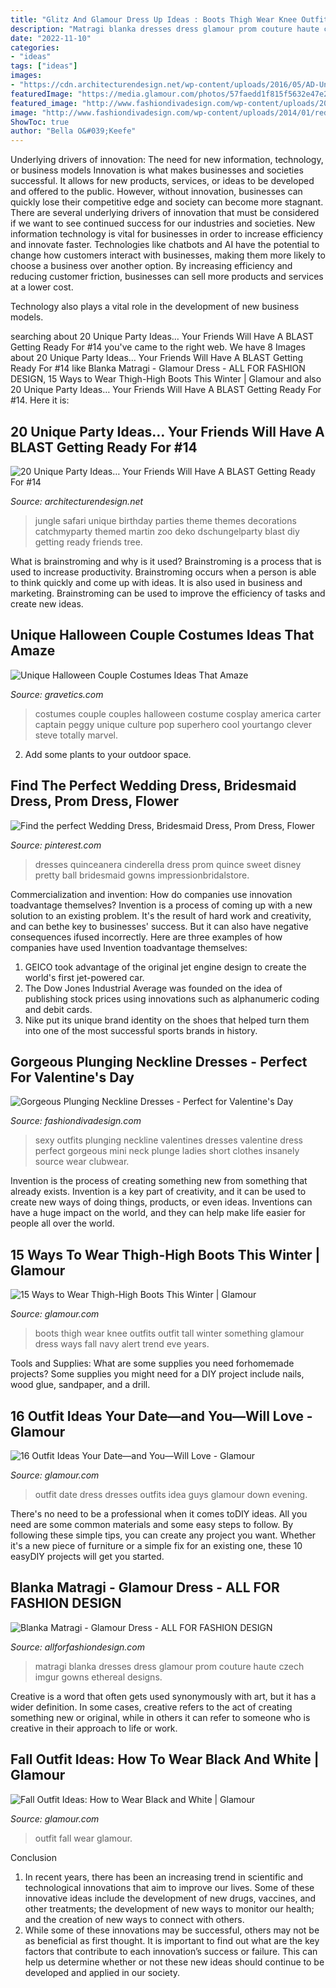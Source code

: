 ```yaml
---
title: "Glitz And Glamour Dress Up Ideas : Boots Thigh Wear Knee Outfits Outfit Tall Winter Something Glamour Dress Ways Fall Navy Alert Trend Eve Years"
description: "Matragi blanka dresses dress glamour prom couture haute czech imgur gowns ethereal designs"
date: "2022-11-10"
categories:
- "ideas"
tags: ["ideas"]
images:
- "https://cdn.architecturendesign.net/wp-content/uploads/2016/05/AD-Unique-Party-Themes-04.jpg"
featuredImage: "https://media.glamour.com/photos/57faedd1f815f5632e47e2a7/master/w_1600/outfits-guys-love-backless.jpg"
featured_image: "http://www.fashiondivadesign.com/wp-content/uploads/2014/01/red-dress.jpg"
image: "http://www.fashiondivadesign.com/wp-content/uploads/2014/01/red-dress.jpg"
ShowToc: true
author: "Bella O&#039;Keefe"
---
```



Underlying drivers of innovation: The need for new information, technology, or business models
Innovation is what makes businesses and societies successful. It allows for new products, services, or ideas to be developed and offered to the public. However, without innovation, businesses can quickly lose their competitive edge and society can become more stagnant. There are several underlying drivers of innovation that must be considered if we want to see continued success for our industries and societies.
New information technology is vital for businesses in order to increase efficiency and innovate faster. Technologies like chatbots and AI have the potential to change how customers interact with businesses, making them more likely to choose a business over another option. By increasing efficiency and reducing customer friction, businesses can sell more products and services at a lower cost.

Technology also plays a vital role in the development of new business models.

	

		
searching about 20 Unique Party Ideas… Your Friends Will Have A BLAST Getting Ready For #14 you've came to the right web. We have 8 Images about 20 Unique Party Ideas… Your Friends Will Have A BLAST Getting Ready For #14 like Blanka Matragi - Glamour Dress - ALL FOR FASHION DESIGN, 15 Ways to Wear Thigh-High Boots This Winter | Glamour and also 20 Unique Party Ideas… Your Friends Will Have A BLAST Getting Ready For #14. Here it is:
		
    
## 20 Unique Party Ideas… Your Friends Will Have A BLAST Getting Ready For #14

<img loading=lazy src="https://cdn.architecturendesign.net/wp-content/uploads/2016/05/AD-Unique-Party-Themes-04.jpg" onerror="this.onerror=null;this.src='https://tse2.mm.bing.net/th?id=OIP.mjJizlYaB36qZCkNaMApDwHaQ1&amp;pid=15.1';" alt="20 Unique Party Ideas… Your Friends Will Have A BLAST Getting Ready For #14">

_Source: architecturendesign.net_

>jungle safari unique birthday parties theme themes decorations catchmyparty themed martin zoo deko dschungelparty blast diy getting ready friends tree. 

	

What is brainstroming and why is it used?
Brainstroming is a process that is used to increase productivity. Brainstroming occurs when a person is able to think quickly and come up with ideas. It is also used in business and marketing. Brainstroming can be used to improve the efficiency of tasks and create new ideas.

    
## Unique Halloween Couple Costumes Ideas That Amaze

<img loading=lazy src="https://www.gravetics.com/wp-content/uploads/2017/07/Amazing-ideas-from-pop-culture.jpg" onerror="this.onerror=null;this.src='https://tse3.mm.bing.net/th?id=OIP.epI5YBHAnTFlnEQrgD8eXwHaLL&amp;pid=15.1';" alt="Unique Halloween Couple Costumes Ideas That Amaze">

_Source: gravetics.com_

>costumes couple couples halloween costume cosplay america carter captain peggy unique culture pop superhero cool yourtango clever steve totally marvel. 

	

2. Add some plants to your outdoor space.

    
## Find The Perfect Wedding Dress, Bridesmaid Dress, Prom Dress, Flower

<img loading=lazy src="https://i.pinimg.com/736x/8d/c9/d0/8dc9d0c12c3baf57ffe13ee49d004da2--cinderella-disney-cinderella-dresses.jpg" onerror="this.onerror=null;this.src='https://tse1.mm.bing.net/th?id=OIP.dKxryFcSWybXEzDY4d2sbgHaKS&amp;pid=15.1';" alt="Find the perfect Wedding Dress, Bridesmaid Dress, Prom Dress, Flower">

_Source: pinterest.com_

>dresses quinceanera cinderella dress prom quince sweet disney pretty ball bridesmaid gowns impressionbridalstore. 

	

Commercialization and invention: How do companies use innovation toadvantage themselves?
Invention is a process of coming up with a new solution to an existing problem. It's the result of hard work and creativity, and can bethe key to businesses' success. But it can also have negative consequences ifused incorrectly. Here are three examples of how companies have used Invention toadvantage themselves: 
1. GEICO took advantage of the original jet engine design to create the world's first jet-powered car.
2. The Dow Jones Industrial Average was founded on the idea of publishing stock prices using innovations such as alphanumeric coding and debit cards.
3. Nike put its unique brand identity on the shoes that helped turn them into one of the most successful sports brands in history.

    
## Gorgeous Plunging Neckline Dresses - Perfect For Valentine&#039;s Day

<img loading=lazy src="http://www.fashiondivadesign.com/wp-content/uploads/2014/01/red-dress.jpg" onerror="this.onerror=null;this.src='https://tse1.mm.bing.net/th?id=OIP.6z5phpVoFm7U6ftLZw8rAQHaLI&amp;pid=15.1';" alt="Gorgeous Plunging Neckline Dresses - Perfect for Valentine&#039;s Day">

_Source: fashiondivadesign.com_

>sexy outfits plunging neckline valentines dresses valentine dress perfect gorgeous mini neck plunge ladies short clothes insanely source wear clubwear. 

	

Invention is the process of creating something new from something that already exists. Invention is a key part of creativity, and it can be used to create new ways of doing things, products, or even ideas. Inventions can have a huge impact on the world, and they can help make life easier for people all over the world.

    
## 15 Ways To Wear Thigh-High Boots This Winter | Glamour

<img loading=lazy src="https://media.glamour.com/photos/56964d19eaefd309768d4d31/master/w_1280,c_limit/fashion-2015-11-thigh-high-boots-outfit-ideas-something-navy-main.jpg" onerror="this.onerror=null;this.src='https://tse1.mm.bing.net/th?id=OIP.ege2xxHPRNlGtgIcZRA7aAHaLG&amp;pid=15.1';" alt="15 Ways to Wear Thigh-High Boots This Winter | Glamour">

_Source: glamour.com_

>boots thigh wear knee outfits outfit tall winter something glamour dress ways fall navy alert trend eve years. 

	

Tools and Supplies: What are some supplies you need forhomemade projects?
Some supplies you might need for a DIY project include nails, wood glue, sandpaper, and a drill.

    
## 16 Outfit Ideas Your Date—and You—Will Love - Glamour

<img loading=lazy src="https://media.glamour.com/photos/57faedd1f815f5632e47e2a7/master/w_1600/outfits-guys-love-backless.jpg" onerror="this.onerror=null;this.src='https://tse3.mm.bing.net/th?id=OIP.eKvcIz-AXKQAxvPadLYw4gHaLH&amp;pid=15.1';" alt="16 Outfit Ideas Your Date—and You—Will Love - Glamour">

_Source: glamour.com_

>outfit date dress dresses outfits idea guys glamour down evening. 

	

There's no need to be a professional when it comes toDIY ideas. All you need are some common materials and some easy steps to follow. By following these simple tips, you can create any project you want. Whether it's a new piece of furniture or a simple fix for an existing one, these 10 easyDIY projects will get you started.

    
## Blanka Matragi - Glamour Dress - ALL FOR FASHION DESIGN

<img loading=lazy src="https://allforfashiondesign.com/wp-content/uploads/2014/01/vb-20-Copy.jpg" onerror="this.onerror=null;this.src='https://tse4.mm.bing.net/th?id=OIP.B-hhM7EjD2aLoHfUZmbQgwHaKV&amp;pid=15.1';" alt="Blanka Matragi - Glamour Dress - ALL FOR FASHION DESIGN">

_Source: allforfashiondesign.com_

>matragi blanka dresses dress glamour prom couture haute czech imgur gowns ethereal designs. 

	

Creative is a word that often gets used synonymously with art, but it has a wider definition. In some cases, creative refers to the act of creating something new or original, while in others it can refer to someone who is creative in their approach to life or work.

    
## Fall Outfit Ideas: How To Wear Black And White | Glamour

<img loading=lazy src="https://media.glamour.com/photos/56963f8316d0dc3747ef31e9/master/h_1025,c_limit/slideshow-black-white-37-black-white-GettyImages-456440758-main.jpg" onerror="this.onerror=null;this.src='https://tse4.mm.bing.net/th?id=OIP.Rc0kZBFTbmRfFcepSAJtGwHaLH&amp;pid=15.1';" alt="Fall Outfit Ideas: How to Wear Black and White | Glamour">

_Source: glamour.com_

>outfit fall wear glamour. 

	

Conclusion
1. In recent years, there has been an increasing trend in scientific and technological innovations that aim to improve our lives. Some of these innovative ideas include the development of new drugs, vaccines, and other treatments; the development of new ways to monitor our health; and the creation of new ways to connect with others.
2. While some of these innovations may be successful, others may not be as beneficial as first thought. It is important to find out what are the key factors that contribute to each innovation’s success or failure. This can help us determine whether or not these new ideas should continue to be developed and applied in our society.

